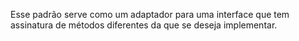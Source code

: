 Esse padrão serve como um adaptador para uma interface que tem assinatura de métodos diferentes da que se deseja implementar.